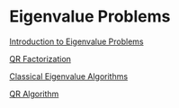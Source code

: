 # Eigenvalue Problems

[Introduction to Eigenvalue Problems](./Introduction.md)

[QR Factorization](./QR_Factorization.md)

[Classical Eigenvalue Algorithms](./Classical_Eigenvalue_Algorithms.md)

[QR Algorithm](./QR_Algorithm.md)

